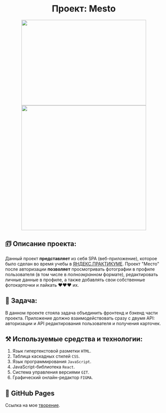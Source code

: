<h1 align="center">Проект: Mesto</h1>

<div align="center">
  <img width="400" height="274" src="https://user-images.githubusercontent.com/108746040/227481773-08fc4b74-6ce7-49c7-a55e-2db1180cde19.png" />
  <img width="400" src="https://user-images.githubusercontent.com/108746040/227482066-6e9f6f10-16ac-4eee-9378-0937bcfdfe36.png" />

</div>


## 🗊 Описание проекта:
Данный проект **представляет** из себя SPA (веб-приложение), которое было сделан во время учебы в [ЯНДЕКС.ПРАКТИКУМЕ](https://practicum.yandex.ru/ "Я Yandex.Practicum!"). Проект "Место" после авторизации **позволяет** просмотривать фотографии в профиле пользователя (в том числе в *полноэкранном* формате), редактировать личные данные в профиле, а также добавлять свои собственные фотокарточки и лайкать ♥♥♥ их.

## 📖 Задача:
В данном проекте стояла задача объединить фронтенд и бэкенд части проекта. Приложение должно взаимодействовать сразу с двумя API: авторизации и API редактирования пользователя и получения карточек.

## ⚒️ Используемые средства и технологии:
1. Язык гипертекстовой разметки ```HTML```.
2. Таблица каскадных стилей ```CSS```.
3. Язык программирования ```JavaScript```.
4. JavaScript-библиотека ```React```.
5. Система управления версиями ```GIT```.
6. Графический онлайн-редактор ```FIGMA```.

## 🔗 GitHub Pages
Ссылка на мое [творение](https://derton8.github.io/mesto/).
